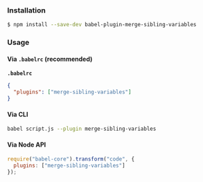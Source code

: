 ### Installation

```sh
$ npm install --save-dev babel-plugin-merge-sibling-variables
```

### Usage

#### Via `.babelrc` (recommended)

**`.babelrc`**

```json
{
  "plugins": ["merge-sibling-variables"]
}
```

#### Via CLI

```sh
babel script.js --plugin merge-sibling-variables
```

#### Via Node API

```js
require("babel-core").transform("code", {
  plugins: ["merge-sibling-variables"]
});
```
